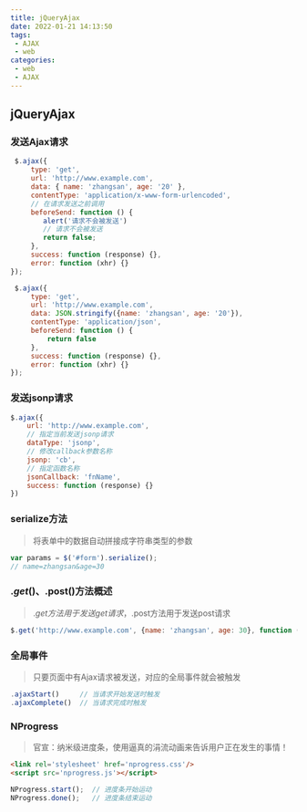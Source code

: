```yaml
---
title: jQueryAjax
date: 2022-01-21 14:13:50
tags:
 - AJAX
 - web
categories:
 - web
 - AJAX
---
```


## jQueryAjax

### 发送Ajax请求

```js
 $.ajax({
     type: 'get',
     url: 'http://www.example.com',
     data: { name: 'zhangsan', age: '20' },
     contentType: 'application/x-www-form-urlencoded',
     // 在请求发送之前调用
     beforeSend: function () {
        alert('请求不会被发送')
        // 请求不会被发送
        return false;
     },
     success: function (response) {},
     error: function (xhr) {}
});
```

```js
 $.ajax({
     type: 'get',
     url: 'http://www.example.com',
     data: JSON.stringify({name: 'zhangsan', age: '20'}),
     contentType: 'application/json',
     beforeSend: function () { 
         return false
     },
     success: function (response) {},
     error: function (xhr) {}
});
```

### 发送jsonp请求

```js
$.ajax({
    url: 'http://www.example.com',
    // 指定当前发送jsonp请求
    dataType: 'jsonp',
    // 修改callback参数名称
    jsonp: 'cb',
    // 指定函数名称
    jsonCallback: 'fnName',
    success: function (response) {} 
})
```

### serialize方法

> 将表单中的数据自动拼接成字符串类型的参数

```js
var params = $('#form').serialize();
// name=zhangsan&age=30
```

### $.get()、$.post()方法概述

> $.get方法用于发送get请求，$.post方法用于发送post请求

```js
$.get('http://www.example.com', {name: 'zhangsan', age: 30}, function (response) {}) $.post('http://www.example.com', {name: 'lisi', age: 22}, function (response) {})
```

### 全局事件

> 只要页面中有Ajax请求被发送，对应的全局事件就会被触发

```js
.ajaxStart()     // 当请求开始发送时触发
.ajaxComplete()  // 当请求完成时触发
```

### NProgress

> 官宣：纳米级进度条，使用逼真的涓流动画来告诉用户正在发生的事情！

```html
<link rel='stylesheet' href='nprogress.css'/>
<script src='nprogress.js'></script>
```

```js
NProgress.start();  // 进度条开始运动 
NProgress.done();   // 进度条结束运动
```

